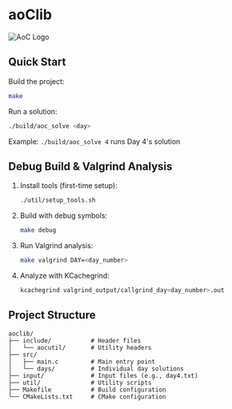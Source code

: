 # aoClib

![AoC Logo](https://adventofcode.com/favicon.png)



## Quick Start

Build the project:
```bash
make
```

Run a solution:
```bash
./build/aoc_solve <day>
```
Example: `./build/aoc_solve 4` runs Day 4's solution

## Debug Build & Valgrind Analysis

1. Install tools (first-time setup):
   ```bash
   ./util/setup_tools.sh
   ```

2. Build with debug symbols:
   ```bash
   make debug
   ```

3. Run Valgrind analysis:
   ```bash
   make valgrind DAY=<day_number>
   ```

4. Analyze with KCachegrind:
   ```bash
   kcachegrind valgrind_output/callgrind_day<day_number>.out
   ```

## Project Structure

```
aoclib/
├── include/           # Header files
│   └── aocutil/       # Utility headers
├── src/
│   ├── main.c         # Main entry point
│   └── days/          # Individual day solutions
├── input/             # Input files (e.g., day4.txt)
├── util/              # Utility scripts
├── Makefile           # Build configuration
└── CMakeLists.txt     # CMake configuration
```